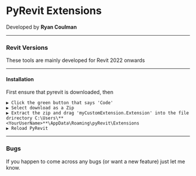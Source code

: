 # PyRevit Extensions

Developed by **Ryan Coulman**  

---
### Revit Versions 
These tools are mainly developed for Revit 2022 onwards 

---
####  Installation 
First ensure that pyrevit is downloaded, then

    ▶ Click the green button that says 'Code' 
    ▶ Select download as a Zip
    ▶ Extract the zip and drag 'myCustomExtension.Extension' into the file drirectory C:\Users\**<YourUserName>**\AppData\Roaming\pyRevit\Extensions  
    ▶ Reload PyRevit

---
### Bugs
If you happen to come across any bugs (or want a new feature) just let me know.

